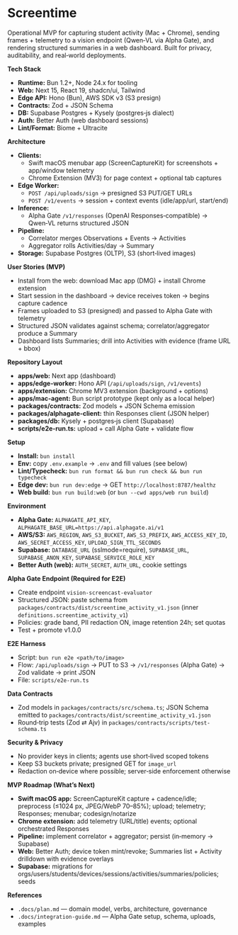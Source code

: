 # Screentime

Operational MVP for capturing student activity (Mac + Chrome), sending frames + telemetry to a vision endpoint (Qwen‑VL via Alpha Gate), and rendering structured summaries in a web dashboard. Built for privacy, auditability, and real‑world deployments.

**Tech Stack**

- **Runtime:** Bun 1.2+, Node 24.x for tooling
- **Web:** Next 15, React 19, shadcn/ui, Tailwind
- **Edge API:** Hono (Bun), AWS SDK v3 (S3 presign)
- **Contracts:** Zod + JSON Schema
- **DB:** Supabase Postgres + Kysely (postgres‑js dialect)
- **Auth:** Better Auth (web dashboard sessions)
- **Lint/Format:** Biome + Ultracite

**Architecture**

- **Clients:**
  - Swift macOS menubar app (ScreenCaptureKit) for screenshots + app/window telemetry
  - Chrome Extension (MV3) for page context + optional tab captures
- **Edge Worker:**
  - `POST /api/uploads/sign` → presigned S3 PUT/GET URLs
  - `POST /v1/events` → session + context events (idle/app/url, start/end)
- **Inference:**
  - Alpha Gate `/v1/responses` (OpenAI Responses‑compatible) → Qwen‑VL returns structured JSON
- **Pipeline:**
  - Correlator merges Observations + Events → Activities
  - Aggregator rolls Activities/day → Summary
- **Storage:** Supabase Postgres (OLTP), S3 (short‑lived images)

**User Stories (MVP)**

- Install from the web: download Mac app (DMG) + install Chrome extension
- Start session in the dashboard → device receives token → begins capture cadence
- Frames uploaded to S3 (presigned) and passed to Alpha Gate with telemetry
- Structured JSON validates against schema; correlator/aggregator produce a Summary
- Dashboard lists Summaries; drill into Activities with evidence (frame URL + bbox)

**Repository Layout**

- **apps/web:** Next app (dashboard)
- **apps/edge-worker:** Hono API (`/api/uploads/sign`, `/v1/events`)
- **apps/extension:** Chrome MV3 extension (background + options)
- **apps/mac-agent:** Bun script prototype (kept only as a local helper)
- **packages/contracts:** Zod models + JSON Schema emission
- **packages/alphagate-client:** thin Responses client (JSON helper)
- **packages/db:** Kysely + postgres‑js client (Supabase)
- **scripts/e2e-run.ts:** upload + call Alpha Gate + validate flow

**Setup**

- **Install:** `bun install`
- **Env:** copy `.env.example` → `.env` and fill values (see below)
- **Lint/Typecheck:** `bun run format && bun run check && bun run typecheck`
- **Edge dev:** `bun run dev:edge` → GET `http://localhost:8787/healthz`
- **Web build:** `bun run build:web` (or `bun --cwd apps/web run build`)

**Environment**

- **Alpha Gate:** `ALPHAGATE_API_KEY`, `ALPHAGATE_BASE_URL=https://api.alphagate.ai/v1`
- **AWS/S3:** `AWS_REGION`, `AWS_S3_BUCKET`, `AWS_S3_PREFIX`, `AWS_ACCESS_KEY_ID`, `AWS_SECRET_ACCESS_KEY`, `UPLOAD_SIGN_TTL_SECONDS`
- **Supabase:** `DATABASE_URL` (sslmode=require), `SUPABASE_URL`, `SUPABASE_ANON_KEY`, `SUPABASE_SERVICE_ROLE_KEY`
- **Better Auth (web):** `AUTH_SECRET`, `AUTH_URL`, cookie settings

**Alpha Gate Endpoint (Required for E2E)**

- Create endpoint `vision-screencast-evaluator`
- Structured JSON: paste schema from `packages/contracts/dist/screentime_activity_v1.json` (inner `definitions.screentime_activity_v1`)
- Policies: grade band, PII redaction ON, image retention 24h; set quotas
- Test + promote v1.0.0

**E2E Harness**

- Script: `bun run e2e <path/to/image>`
- Flow: `/api/uploads/sign` → PUT to S3 → `/v1/responses` (Alpha Gate) → Zod validate → print JSON
- File: `scripts/e2e-run.ts`

**Data Contracts**

- Zod models in `packages/contracts/src/schema.ts`; JSON Schema emitted to `packages/contracts/dist/screentime_activity_v1.json`
- Round‑trip tests (Zod ⇄ Ajv) in `packages/contracts/scripts/test-schema.ts`

**Security & Privacy**

- No provider keys in clients; agents use short‑lived scoped tokens
- Keep S3 buckets private; presigned GET for `image_url`
- Redaction on‑device where possible; server‑side enforcement otherwise

**MVP Roadmap (What’s Next)**

- **Swift macOS app:** ScreenCaptureKit capture + cadence/idle; preprocess (≤1024 px, JPEG/WebP 70–85%); upload; telemetry; Responses; menubar; codesign/notarize
- **Chrome extension:** add telemetry (URL/title) events; optional orchestrated Responses
- **Pipeline:** implement correlator + aggregator; persist (in‑memory → Supabase)
- **Web:** Better Auth; device token mint/revoke; Summaries list + Activity drilldown with evidence overlays
- **Supabase:** migrations for orgs/users/students/devices/sessions/activities/summaries/policies; seeds

**References**

- `.docs/plan.md` — domain model, verbs, architecture, governance
- `.docs/integration-guide.md` — Alpha Gate setup, schema, uploads, examples

